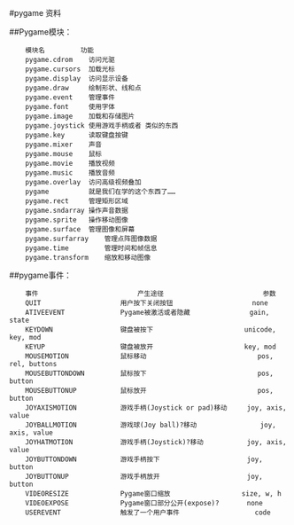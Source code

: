 #pygame 资料


##Pygame模块：

        模块名	        功能
        pygame.cdrom	访问光驱
        pygame.cursors	加载光标
        pygame.display	访问显示设备
        pygame.draw	    绘制形状、线和点
        pygame.event	管理事件
        pygame.font	    使用字体
        pygame.image	加载和存储图片
        pygame.joystick	使用游戏手柄或者 类似的东西
        pygame.key	    读取键盘按键
        pygame.mixer	声音
        pygame.mouse	鼠标
        pygame.movie	播放视频
        pygame.music	播放音频
        pygame.overlay	访问高级视频叠加
        pygame	        就是我们在学的这个东西了……
        pygame.rect	    管理矩形区域
        pygame.sndarray	操作声音数据
        pygame.sprite	操作移动图像
        pygame.surface	管理图像和屏幕
        pygame.surfarray	管理点阵图像数据
        pygame.time	        管理时间和帧信息
        pygame.transform	缩放和移动图像


##pygame事件：

        事件	                       产生途径	                        参数
        QUIT	                用户按下关闭按钮	                none
        ATIVEEVENT	            Pygame被激活或者隐藏	            gain, state
        KEYDOWN	                键盘被按下	                    unicode, key, mod
        KEYUP	                键盘被放开	                    key, mod
        MOUSEMOTION	            鼠标移动	                        pos, rel, buttons
        MOUSEBUTTONDOWN	        鼠标按下	                        pos, button
        MOUSEBUTTONUP	        鼠标放开	                        pos, button
        JOYAXISMOTION	        游戏手柄(Joystick or pad)移动 	joy, axis, value
        JOYBALLMOTION	        游戏球(Joy ball)?移动            	joy, axis, value
        JOYHATMOTION	        游戏手柄(Joystick)?移动	        joy, axis, value
        JOYBUTTONDOWN	        游戏手柄按下	                    joy, button
        JOYBUTTONUP	            游戏手柄放开	                    joy, button
        VIDEORESIZE	            Pygame窗口缩放	                size, w, h
        VIDEOEXPOSE	            Pygame窗口部分公开(expose)?	    none
        USEREVENT	            触发了一个用户事件               	code
